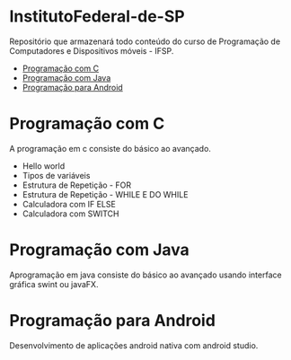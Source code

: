 # InstitutoFederal-de-SP
Repositório que armazenará todo conteúdo do curso de Programação de Computadores e Dispositivos móveis - IFSP.

- [Programação com C](#programação-com-c)
- [Programação com Java](#programação-com-java)
- [Programação para Android](#programação-para-android)


# Programação com C
A programação em c consiste do básico ao avançado.
 
 - Hello world
 - Tipos de variáveis
 - Estrutura de Repetição - FOR
 - Estrutura de Repetição - WHILE E DO WHILE
 - Calculadora com IF ELSE
 - Calculadora com SWITCH

# Programação com Java
Aprogramação em java consiste do básico ao avançado usando interface gráfica swint ou javaFX.
# Programação para Android
Desenvolvimento de aplicações android nativa com android studio.
